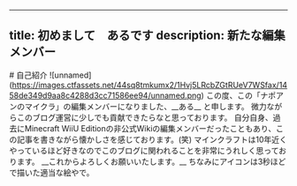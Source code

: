 
---
title: 初めまして　あるです
description: 新たな編集メンバー
---

\# 自己紹介 !\[unnamed\](https://images.ctfassets.net/44sq8tmkumx2/1Hvj5LRcbZGtRUeV7WSfax/1458de349d9aa8c4288d3cc71586ee94/unnamed.png) この度、この「ナポアンのマイクラ」の編集メンバーになりました、\_\_ある\_\_ と申します。 微力ながらこのブログ運営に少しでも貢献できたらなと思っております。 自分自身、過去にMinecraft WiiU Editionの非公式Wikiの編集メンバーだったこともあり、この記事を書きながら懐かしさを感じております。(笑) マインクラフトは10年近くやっているほど好きなのでこのブログに関われることを非常にうれしく思っております。 \_\_これからよろしくお願いいたします。\_\_ ちなみにアイコンは3秒ほどで描いた適当な絵やで。
